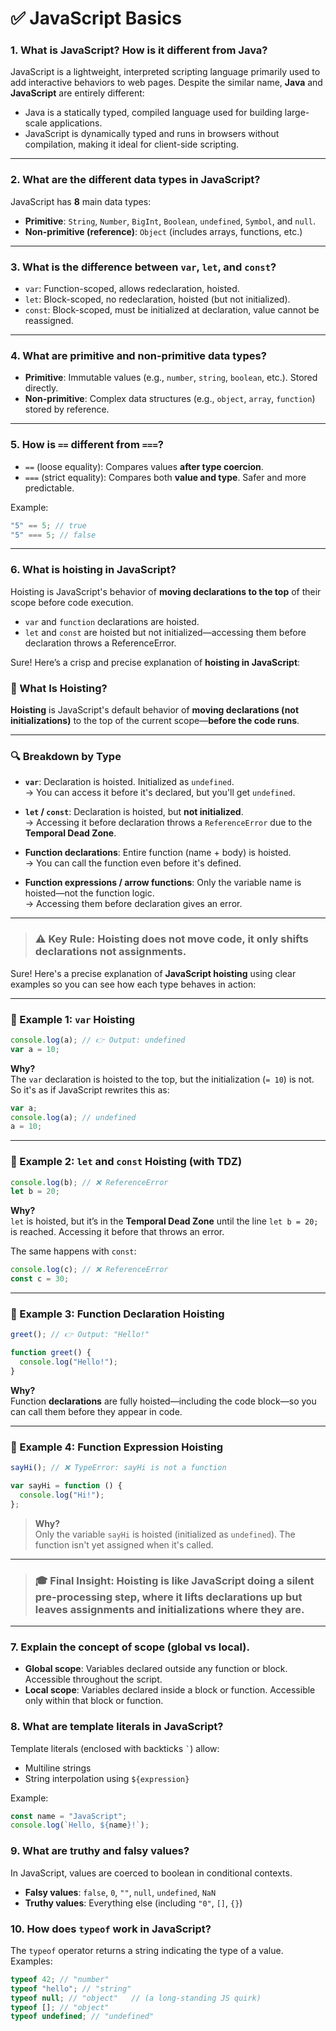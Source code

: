 # ✅ JavaScript Basics

### 1. What is JavaScript? How is it different from Java?

JavaScript is a lightweight, interpreted scripting language primarily used to add interactive behaviors to web pages. Despite the similar name, **Java** and **JavaScript** are entirely different:

- Java is a statically typed, compiled language used for building large-scale applications.
- JavaScript is dynamically typed and runs in browsers without compilation, making it ideal for client-side scripting.

---

### 2. What are the different data types in JavaScript?

JavaScript has **8** main data types:

- **Primitive**: `String`, `Number`, `BigInt`, `Boolean`, `undefined`, `Symbol`, and `null`.
- **Non-primitive (reference)**: `Object` (includes arrays, functions, etc.)

---

### 3. What is the difference between `var`, `let`, and `const`?

- `var`: Function-scoped, allows redeclaration, hoisted.
- `let`: Block-scoped, no redeclaration, hoisted (but not initialized).
- `const`: Block-scoped, must be initialized at declaration, value cannot be reassigned.

---

### 4. What are primitive and non-primitive data types?

- **Primitive**: Immutable values (e.g., `number`, `string`, `boolean`, etc.). Stored directly.
- **Non-primitive**: Complex data structures (e.g., `object`, `array`, `function`) stored by reference.

---

### 5. How is `==` different from `===`?

- `==` (loose equality): Compares values **after type coercion**.
- `===` (strict equality): Compares both **value and type**. Safer and more predictable.

Example:

```javascript
"5" == 5; // true
"5" === 5; // false
```

---

### 6. What is hoisting in JavaScript?

Hoisting is JavaScript's behavior of **moving declarations to the top** of their scope before code execution.

- `var` and `function` declarations are hoisted.
- `let` and `const` are hoisted but not initialized—accessing them before declaration throws a ReferenceError.

Sure! Here’s a crisp and precise explanation of **hoisting in JavaScript**:

### 🚀 What Is Hoisting?

**Hoisting** is JavaScript's default behavior of **moving declarations (not initializations)** to the top of the current scope—**before the code runs**.

---

### 🔍 Breakdown by Type

- **`var`**: Declaration is hoisted. Initialized as `undefined`.  
  → You can access it before it's declared, but you'll get `undefined`.

- **`let` / `const`**: Declaration is hoisted, but **not initialized**.  
  → Accessing it before declaration throws a `ReferenceError` due to the **Temporal Dead Zone**.

- **Function declarations**: Entire function (name + body) is hoisted.  
  → You can call the function even before it's defined.

- **Function expressions / arrow functions**: Only the variable name is hoisted—not the function logic.  
  → Accessing them before declaration gives an error.

---

> ### ⚠️ Key Rule: Hoisting **does not move code**, it only shifts **declarations** not assignments.

Sure! Here's a precise explanation of **JavaScript hoisting** using clear examples so you can see how each type behaves in action:

---

### 🧪 Example 1: `var` Hoisting

```javascript
console.log(a); // 👉 Output: undefined
var a = 10;
```

**Why?**  
The `var` declaration is hoisted to the top, but the initialization (`= 10`) is not. So it's as if JavaScript rewrites this as:

```javascript
var a;
console.log(a); // undefined
a = 10;
```

---

### 🧪 Example 2: `let` and `const` Hoisting (with TDZ)

```javascript
console.log(b); // ❌ ReferenceError
let b = 20;
```

**Why?**  
`let` is hoisted, but it’s in the **Temporal Dead Zone** until the line `let b = 20;` is reached. Accessing it before that throws an error.

The same happens with `const`:

```javascript
console.log(c); // ❌ ReferenceError
const c = 30;
```

---

### 🧪 Example 3: Function Declaration Hoisting

```javascript
greet(); // 👉 Output: "Hello!"

function greet() {
  console.log("Hello!");
}
```

**Why?**  
Function **declarations** are fully hoisted—including the code block—so you can call them before they appear in code.

---

### 🧪 Example 4: Function Expression Hoisting

```javascript
sayHi(); // ❌ TypeError: sayHi is not a function

var sayHi = function () {
  console.log("Hi!");
};
```

> **Why?**  
> Only the variable `sayHi` is hoisted (initialized as `undefined`). The function isn't yet assigned when it's called.

---

> ### 🎓 Final Insight: Hoisting is like JavaScript doing a **silent pre-processing step**, where it lifts declarations up but leaves assignments and initializations where they are.

---

### 7. Explain the concept of scope (global vs local).

- **Global scope**: Variables declared outside any function or block. Accessible throughout the script.
- **Local scope**: Variables declared inside a block or function. Accessible only within that block or function.

### 8. What are template literals in JavaScript?

Template literals (enclosed with backticks `` ` ``) allow:

- Multiline strings
- String interpolation using `${expression}`

Example:

```javascript
const name = "JavaScript";
console.log(`Hello, ${name}!`);
```

### 9. What are truthy and falsy values?

In JavaScript, values are coerced to boolean in conditional contexts.

- **Falsy values**: `false`, `0`, `""`, `null`, `undefined`, `NaN`
- **Truthy values**: Everything else (including `"0"`, `[]`, `{}`)

### 10. How does `typeof` work in JavaScript?

The `typeof` operator returns a string indicating the type of a value.
Examples:

```javascript
typeof 42; // "number"
typeof "hello"; // "string"
typeof null; // "object"   // (a long-standing JS quirk)
typeof []; // "object"
typeof undefined; // "undefined"
```
